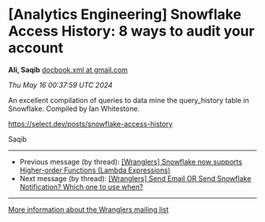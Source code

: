 


[Analytics Engineering] Snowflake Access History: 8 ways to audit your account
==============================================================================


**Ali, Saqib**
[docbook.xml at gmail.com](mailto:wranglers%40analyticsengineering.net?Subject=Re%3A%20%5BWranglers%5D%20Snowflake%20Access%20History%3A%208%20ways%20to%20audit%20your%20account&In-Reply-To=%3CCABDm0O-BN3ZMEd2jX%2BkOF3db035rk1HZ28iEfiph5agymEKDPQ%40mail.gmail.com%3E "[Wranglers] Snowflake Access History: 8 ways to audit your account")   

*Thu May 16 00:37:59 UTC 2024*  

An excellent compilation of queries to data mine the query\_history table in
Snowflake. Compiled by Ian Whitestone.


<https://select.dev/posts/snowflake-access-history>

Saqib
  
  




---


* Previous message (by thread): [[Wranglers] Snowflake now supports Higher-order Functions (Lambda Expressions)](000069.html)
* Next message (by thread): [[Wranglers] Send Email OR Send Snowflake Notification? Which one to use when?](000073.html)




---


[More information about the Wranglers
mailing list](https://analyticsengineering.net/mailman/listinfo/wranglers)  




